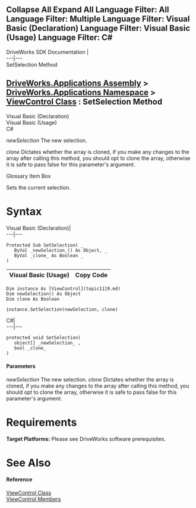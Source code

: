        

 Collapse All Expand All  Language Filter: All  Language Filter: Multiple  Language Filter: Visual Basic (Declaration) Language Filter: Visual Basic (Usage) Language Filter: C#  
---  
DriveWorks SDK Documentation  |   
---|---  
SetSelection Method   
  
[DriveWorks.Applications Assembly](topic13.md) > [DriveWorks.Applications Namespace](topic16.md) > [ViewControl Class](topic1119.md) : SetSelection Method  
---  
  
Visual Basic (Declaration)    
Visual Basic (Usage)    
C# 

_newSelection_
    The new selection.

_clone_
    Dictates whether the array is cloned, if you make any changes to the array after calling this method, you should opt to clone the array, otherwise it is safe to pass false for this parameter's argument.

Glossary Item Box

Sets the current selection. 

# Syntax

Visual Basic (Declaration)|   
---|---  
      
    
    Protected Sub SetSelection( _
       ByVal _newSelection_() As Object, _
       ByVal _clone_ As Boolean _
    )   
  
Visual Basic (Usage)| Copy Code  
---|---  
      
    
    Dim instance As [ViewControl](topic1119.md)
    Dim newSelection() As Object
    Dim clone As Boolean
     
    instance.SetSelection(newSelection, clone)  
  
C#|   
---|---  
      
    
    protected void SetSelection( 
       object[] _newSelection_ ,
       bool _clone_
    )  
  
#### Parameters

 _newSelection_
    The new selection.
_clone_
    Dictates whether the array is cloned, if you make any changes to the array after calling this method, you should opt to clone the array, otherwise it is safe to pass false for this parameter's argument.

# Requirements

**Target Platforms:** Please see DriveWorks software prerequisites.

# See Also

#### Reference

[ViewControl Class](topic1119.md)   
[ViewControl Members](topic1120.md)



